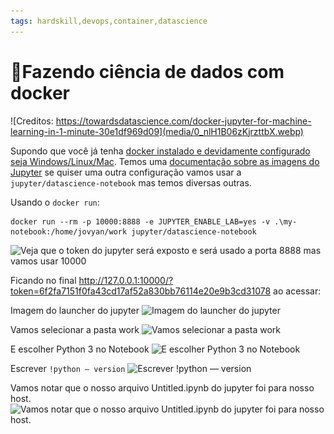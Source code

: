 ```yaml
---
tags: hardskill,devops,container,datascience
---
```

# 🐳Fazendo ciência de dados com docker

![Creditos: https://towardsdatascience.com/docker-jupyter-for-machine-learning-in-1-minute-30e1df969d09](media/0_nlH1B06zKjrzttbX.webp)

Supondo que você já tenha [docker instalado e devidamente configurado seja Windows/Linux/Mac](https://docs.docker.com/get-docker/). Temos uma [ documentação sobre as imagens do Jupyter](https://jupyter-docker-stacks.readthedocs.io/en/latest/using/selecting.html) se quiser uma outra configuração vamos usar a `jupyter/datascience-notebook` mas temos diversas outras.

Usando o `docker run`:
```shell
docker run --rm -p 10000:8888 -e JUPYTER_ENABLE_LAB=yes -v .\my-notebook:/home/jovyan/work jupyter/datascience-notebook
```

![Veja que o token do jupyter será exposto e será usado a porta 8888 mas vamos usar 10000](https://dev-to-uploads.s3.amazonaws.com/uploads/articles/yo48b43mkv8sis8ytgo6.png)

Ficando no final http://127.0.0.1:10000/?token=6f2fa7151f0fa43cd17af52a830bb76114e20e9b3cd31078 ao acessar:

Imagem do launcher do jupyter
![Imagem do launcher do jupyter](https://dev-to-uploads.s3.amazonaws.com/uploads/articles/kdndhbqjt3wgv98w0ysz.png)

Vamos selecionar a pasta work
![Vamos selecionar a pasta work](https://dev-to-uploads.s3.amazonaws.com/uploads/articles/1jgpbrrkjgf8qvz0nj5j.png)

E escolher Python 3 no Notebook
![E escolher Python 3 no Notebook](https://dev-to-uploads.s3.amazonaws.com/uploads/articles/1ovbs4i5bib0ll2l9c42.png)

Escrever `!python — version`
![Escrever !python — version](https://dev-to-uploads.s3.amazonaws.com/uploads/articles/4h8jkexyesg3ahdapk64.png)

Vamos notar que o nosso arquivo Untitled.ipynb do jupyter foi para nosso host.
![Vamos notar que o nosso arquivo Untitled.ipynb do jupyter foi para nosso host.](https://dev-to-uploads.s3.amazonaws.com/uploads/articles/szlhedvngezcqiu6hb7h.png)